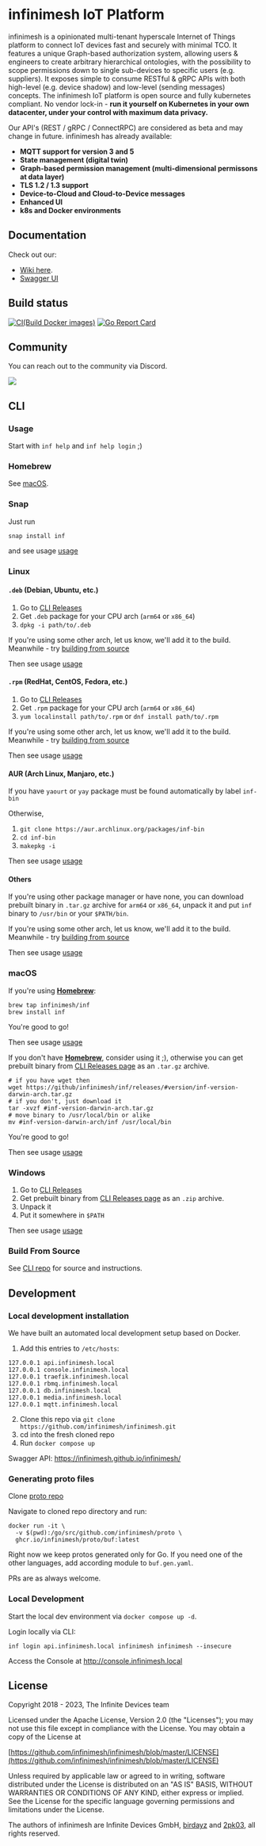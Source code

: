 # infinimesh IoT Platform

infinimesh is a opinionated multi-tenant hyperscale Internet of Things platform to connect IoT devices fast and securely with minimal TCO. It features a unique Graph-based authorization system, allowing users & engineers to create arbitrary hierarchical ontologies, with the possibility to scope permissions down to single sub-devices to specific users (e.g. suppliers). It exposes simple to consume RESTful & gRPC APIs with both high-level (e.g. device shadow) and low-level (sending messages) concepts. The infinimesh IoT platform is open source and fully kubernetes compliant. No vendor lock-in - **run it yourself on Kubernetes in your own datacenter, under your control with maximum data privacy.**

Our API's (REST / gRPC / ConnectRPC) are considered as beta and may change in future. infinimesh has already available:  
  
- **MQTT support for version 3 and 5**
- **State management (digital twin)**  
- **Graph-based permission management (multi-dimensional permissons at data layer)**  
- **TLS 1.2 / 1.3 support**  
- **Device-to-Cloud and Cloud-to-Device messages**  
- **Enhanced UI**  
- **k8s and Docker environments**

## Documentation  

Check out our:

- [Wiki here](https://github.com/infinimesh/infinimesh/wiki).
- [Swagger UI](https://infinimesh.github.io/infinimesh/)

## Build status

[![CI(Build Docker images)](https://github.com/infinimesh/infinimesh/actions/workflows/ci.yml/badge.svg?branch=master)](https://github.com/infinimesh/infinimesh/actions/workflows/ci.yml)
[![Go Report Card](https://goreportcard.com/badge/github.com/infinimesh/infinimesh)](https://goreportcard.com/report/github.com/infinimesh/infinimesh)

## Community

You can reach out to the community via Discord.

![](http://invidget.switchblade.xyz/801798988163448832)

## CLI

### Usage

Start with `inf help` and `inf help login` ;)

### Homebrew

See [macOS](#macos).

### Snap

Just run

```shell
snap install inf
```

and see usage [usage](#usage)

### Linux

#### `.deb` (Debian, Ubuntu, etc.)

1. Go to [CLI Releases](https://github.com/infinimesh/inf/releases)
2. Get `.deb` package for your CPU arch (`arm64` or `x86_64`)
3. `dpkg -i path/to/.deb`

If you're using some other arch, let us know, we'll add it to the build. Meanwhile - try [building from source](#build-from-source)

Then see usage [usage](#usage)

#### `.rpm` (RedHat, CentOS, Fedora, etc.)

1. Go to [CLI Releases](https://github.com/infinimesh/inf/releases)
2. Get `.rpm` package for your CPU arch (`arm64` or `x86_64`)
3. `yum localinstall path/to/.rpm` or `dnf install path/to/.rpm`

If you're using some other arch, let us know, we'll add it to the build. Meanwhile - try [building from source](#build-from-source)

Then see usage [usage](#usage)

#### AUR (Arch Linux, Manjaro, etc.)

If you have `yaourt` or `yay` package must be found automatically by label `inf-bin`

Otherwise,

1. `git clone https://aur.archlinux.org/packages/inf-bin`
2. `cd inf-bin`
3. `makepkg -i`

Then see usage [usage](#usage)

#### Others

If you're using other package manager or have none, you can download prebuilt binary in `.tar.gz` archive for `arm64` or `x86_64`, unpack it and put `inf` binary to `/usr/bin` or your `$PATH/bin`.

If you're using some other arch, let us know, we'll add it to the build. Meanwhile - try [building from source](#build-from-source)

Then see usage [usage](#usage)

### macOS

If you're using [**Homebrew**](https://brew.sh):

```shell
brew tap infinimesh/inf
brew install inf
```

You're good to go!

Then see usage [usage](#usage)

If you don't have [**Homebrew**](https://brew.sh), consider using it ;), otherwise you can get prebuilt binary from [CLI Releases page](https://github.com/infinimesh/inf/releases) as an `.tar.gz` archive.

```shell
# if you have wget then
wget https://github/infinimesh/inf/releases/#version/inf-version-darwin-arch.tar.gz
# if you don't, just download it
tar -xvzf #inf-version-darwin-arch.tar.gz
# move binary to /usr/local/bin or alike
mv #inf-version-darwin-arch/inf /usr/local/bin
```

You're good to go!

Then see usage [usage](#usage)

### Windows

1. Go to [CLI Releases](https://github.com/infinimesh/inf/releases)
2. Get prebuilt binary from [CLI Releases page](https://github.com/infinimesh/inf/releases) as an `.zip` archive.
3. Unpack it
4. Put it somewhere in `$PATH`

Then see usage [usage](#usage)

### Build From Source

See [CLI repo](https://github.com/infinimesh/inf) for source and instructions.

## Development

### Local development installation

We have built an automated local development setup based on Docker.

1. Add this entries to `/etc/hosts`:

  ```hosts
  127.0.0.1 api.infinimesh.local 
  127.0.0.1 console.infinimesh.local
  127.0.0.1 traefik.infinimesh.local
  127.0.0.1 rbmq.infinimesh.local
  127.0.0.1 db.infinimesh.local
  127.0.0.1 media.infinimesh.local
  127.0.0.1 mqtt.infinimesh.local
  ```

2. Clone this repo via `git clone https://github.com/infinimesh/infinimesh.git` 
3. cd into the fresh cloned repo
4. Run `docker compose up`

Swagger API: https://infinimesh.github.io/infinimesh/

### Generating proto files

Clone [proto repo](https://github.com/infinimesh/proto)

Navigate to cloned repo directory and run:

```shell
docker run -it \
  -v $(pwd):/go/src/github.com/infinimesh/proto \
  ghcr.io/infinimesh/proto/buf:latest
```

Right now we keep protos generated only for Go. If you need one of the other languages, add according module to `buf.gen.yaml`.

PRs are as always welcome.

### Local Development

Start the local dev environment via `docker compose up -d`.

Login locally via CLI:

```shell
inf login api.infinimesh.local infinimesh infinimesh --insecure
```

Access the Console at <http://console.infinimesh.local>

## License

Copyright 2018 - 2023, The Infinite Devices team

Licensed under the Apache License, Version 2.0 (the "Licenses"); you may not use
this file except in compliance with the License. You may obtain a copy of the License at

  [https://github.com/infinimesh/infinimesh/blob/master/LICENSE](https://github.com/infinimesh/infinimesh/blob/master/LICENSE)

Unless required by applicable law or agreed to in writing, software
distributed under the License is distributed on an "AS IS" BASIS,
WITHOUT WARRANTIES OR CONDITIONS OF ANY KIND, either express or implied.
See the License for the specific language governing permissions and
limitations under the License.

The authors of infinimesh are Infinite Devices GmbH, [birdayz](https://github.com/birdayz) and [2pk03](https://github.com/2pk03), all rights reserved.

